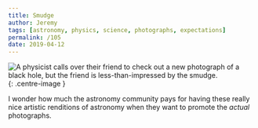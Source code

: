 ```yaml
---
title: Smudge
author: Jeremy
tags: [astronomy, physics, science, photographs, expectations]
permalink: /105
date: 2019-04-12
---
```


![A physicist calls over their friend to check out a new photograph of a black hole, but the friend is less-than-impressed by the smudge.](https://res.cloudinary.com/dh3hm8pb7/image/upload/c_scale,q_auto:best/v1555085762/Handwaving/Published/Smudge.png){: .centre-image }

I wonder how much the astronomy community pays for having these really nice artistic renditions of astronomy when they want to promote the *actual* photographs.
